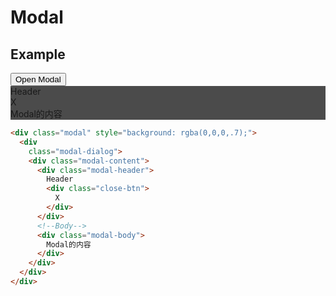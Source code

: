 # Modal

## Example

<div class="playground text-center">
  <button class="btn btn-primary" onclick="openModal('simple-modal')">Open Modal</button>
  <div class="modal" id="simple-modal" style="background: rgba(0,0,0,.7);">
		<div
			class="modal-dialog">
			<div class="modal-content">
				<div class="modal-header">
					Header
					<div class="close-btn">
						X
					</div>
				</div>
				<!--Body-->
				<div class="modal-body">
					Modal的内容
				</div>
			</div>
		</div>
	</div>
</div>

<script>
  function openModal(id){
    var modal = document.getElementById(id);
    modal.classList.add("show");
  }
</script>

```html
<div class="modal" style="background: rgba(0,0,0,.7);">
  <div
    class="modal-dialog">
    <div class="modal-content">
      <div class="modal-header">
        Header
        <div class="close-btn">
          X
        </div>
      </div>
      <!--Body-->
      <div class="modal-body">
        Modal的内容
      </div>
    </div>
  </div>
</div>
```
